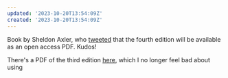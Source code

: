 ```yaml
---
updated: '2023-10-20T13:54:09Z'
created: '2023-10-20T13:54:09Z'
---
```

Book by Sheldon Axler, who [tweeted](https://twitter.com/AxlerLinear/status/1577459846315507712) that the fourth edition will be available as an open access PDF. Kudos!

There's a PDF of the third edition [here](https://web.math.ucsb.edu/~agboola/teaching/2021/spring/108A/axler.pdf), which I no longer feel bad about using